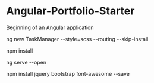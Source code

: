 # Angular-Portfolio-Starter
Beginning of an Angular application


ng new TaskManager --style=scss --routing --skip-install

npm install

ng serve --open

npm install jquery bootstrap font-awesome --save